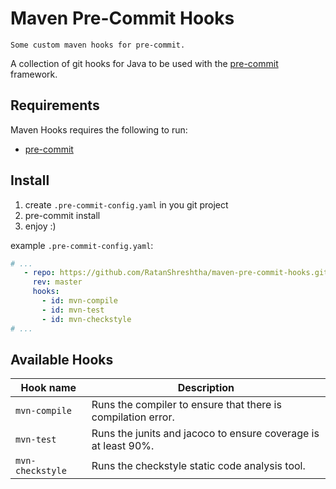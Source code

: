 # Maven Pre-Commit Hooks

    Some custom maven hooks for pre-commit.

A collection of git hooks for Java to be used with the [pre-commit](http://pre-commit.com) framework.

## Requirements

Maven Hooks requires the following to run:

- [pre-commit](http://pre-commit.com)

## Install

1. create `.pre-commit-config.yaml` in you git project
2. pre-commit install
3. enjoy :)

example `.pre-commit-config.yaml`:

```yaml
# ...
   - repo: https://github.com/RatanShreshtha/maven-pre-commit-hooks.git
     rev: master
     hooks:
       - id: mvn-compile
       - id: mvn-test
       - id: mvn-checkstyle
# ...
```

## Available Hooks

| Hook name        | Description                                                    |
| ---------------- | -------------------------------------------------------------- |
| `mvn-compile`    | Runs the compiler to ensure that there is compilation error.   |
| `mvn-test`       | Runs the junits and jacoco to ensure coverage is at least 90%. |
| `mvn-checkstyle` | Runs the checkstyle static code analysis tool.                 |
